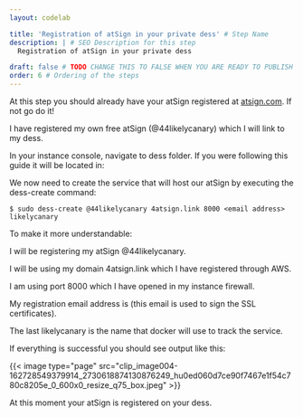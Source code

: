 ```yaml
---
layout: codelab

title: 'Registration of atSign in your private dess' # Step Name
description: | # SEO Description for this step
  Registration of atSign in your private dess

draft: false # TODO CHANGE THIS TO FALSE WHEN YOU ARE READY TO PUBLISH THE PAGE
order: 6 # Ordering of the steps
---
```



At this step you should already have your atSign registered at [atsign.com](http://atsign.com). If not go do it!

I have registered my own free atSign (@44likelycanary) which I will link to my dess.

In your instance console, navigate to dess folder. If you were following this guide it will be located in:

We now need to create the service that will host our atSign by executing the dess-create command:

```$ sudo dess-create @44likelycanary 4atsign.link 8000 <email address> likelycanary```

To make it more understandable:

I will be registering my atSign @44likelycanary.

I will be using my domain 4atsign.link which I have registered through AWS.

I am using port 8000 which I have opened in my instance firewall.

My registration email address is <email address> (this email is used to sign the SSL certificates).

The last likelycanary is the name that docker will use to track the service.

If everything is successful you should see output like this:

{{< image type="page" src="clip_image004-162728549379914_2730618874130876249_hu0ed060d7ce90f7467e1f54c780c8205e_0_600x0_resize_q75_box.jpeg" >}}

At this moment your atSign is registered on your dess.